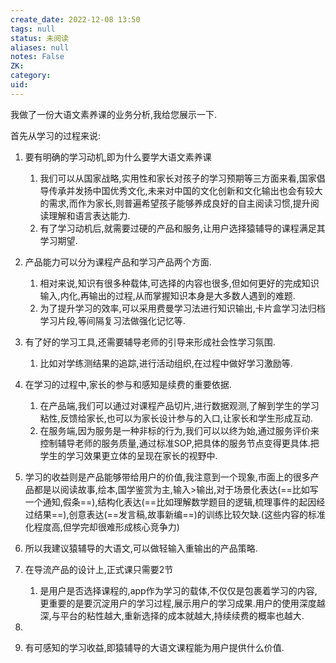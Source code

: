 ```yaml
---
create_date: 2022-12-08 13:50
tags: null
status: 未阅读 
aliases: null
notes: False
ZK: 
category: 
uid: 
---
```


我做了一份大语文素养课的业务分析,我给您展示一下.

首先从学习的过程来说:
1. 要有明确的学习动机,即为什么要学大语文素养课
	1. 我们可以从国家战略,实用性和家长对孩子的学习预期等三方面来看,国家倡导传承并发扬中国优秀文化,未来对中国的文化创新和文化输出也会有较大的需求,而作为家长,则普遍希望孩子能够养成良好的自主阅读习惯,提升阅读理解和语言表达能力.
	2. 有了学习动机后,就需要过硬的产品和服务,让用户选择猿辅导的课程满足其学习期望.
2. 产品能力可以分为课程产品和学习产品两个方面.
	1. 相对来说,知识有很多种载体,可选择的内容也很多,但如何更好的完成知识输入,内化,再输出的过程,从而掌握知识本身是大多数人遇到的难题.
	2. 为了提升学习的效率,可以采用费曼学习法进行知识输出,卡片盒学习法归档学习片段,等间隔复习法做强化记忆等.
3. 有了好的学习工具,还需要辅导老师的引导来形成社会性学习氛围.
	1. 比如对学练测结果的追踪,进行活动组织,在过程中做好学习激励等.
4. 在学习的过程中,家长的参与和感知是续费的重要依据.
	1. 在产品端,我们可以通过对课程产品切片,进行数据观测,了解到学生的学习粘性,反馈给家长,也可以为家长设计参与的入口,让家长和学生形成互动.
	2. 在服务端,因为服务是一种非标的行为,我们可以以终为始,通过服务评价来控制辅导老师的服务质量,通过标准SOP,把具体的服务节点变得更具体.把学生的学习效果更立体的呈现在家长的视野中.
5. 学习的收益则是产品能够带给用户的价值,我注意到一个现象,市面上的很多产品都是以阅读故事,绘本,国学鉴赏为主,输入>输出,对于场景化表达(==比如写一个通知,假条==),结构化表达(==比如理解数学题目的逻辑,梳理事件的起因经过结果==),创意表达(==发言稿,故事新编==)的训练比较欠缺.(这些内容的标准化程度高,但学完却很难形成核心竞争力)
6. 所以我建议猿辅导的大语文,可以做轻输入重输出的产品策略.
7. 在导流产品的设计上,正式课只需要2节

	1. 是用户是否选择课程的,app作为学习的载体,不仅仅是包裹着学习的内容,更重要的是要沉淀用户的学习过程,展示用户的学习成果.用户的使用深度越深,与平台的粘性越大,重新选择的成本就越大,持续续费的概率也越大.
3. 
4. 有可感知的学习收益,即猿辅导的大语文课程能为用户提供什么价值.
